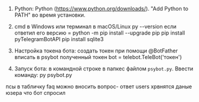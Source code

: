 1.  Python:
Python (https://www.python.org/downloads/).
"Add Python to PATH" во время установки.

2. cmd в Windows или терминал в macOS/Linux 
py --version
если ответил его версию =
python -m pip install --upgrade pip
pip install pyTelegramBotAPI
pip install sqlite3
3. Настройка токена бота:
создать токен при помощи @BotFather
вписать в  psybot полученный токен
bot = telebot.TeleBot('токен')

4. Запуск бота:
в командной строке в папкес  файлом `psybot.py`.
Ввести команду:
py psybot.py

псы
в табличку faq можно вносить вопрос- ответ
users хрвнятся даные юзера что бот спросил
